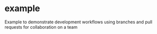# example
Example to demonstrate development workflows using branches and pull requests for collaboration on a team
